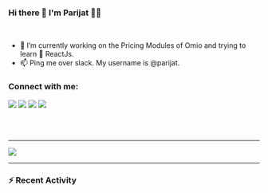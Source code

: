 ### Hi there 👋 I'm Parijat 👨‍💻

<br/>

- 🔭 I’m currently working on the Pricing Modules of Omio and trying to learn 🌱 ReactJs.
- 📫 Ping me over slack. My username is @parijat.

### Connect with me:

<!-- Badges 4 README -->

<a href="https://www.linkedin.com/in/parijatmukherjee/"><img src="https://img.shields.io/badge/linkedin-%230077B5.svg?&style=for-the-badge&logo=linkedin&logoColor=white" /></a>
<a href="https://www.instagram.com/parijatmukherjee/"><img src="https://img.shields.io/badge/instagram-%23E4405F.svg?&style=for-the-badge&logo=instagram&logoColor=white" /></a>
<a href="https://twitter.com/mohorhere/"><img src="https://img.shields.io/badge/twitter-%231DA1F2.svg?&style=for-the-badge&logo=twitter&logoColor=white" /></a>
<a href="https://goeuro.slack.com/team/UR5AVV8MA"><img src="https://img.shields.io/badge/slack-%234A154B.svg?&style=for-the-badge&logo=slack&logoColor=white" /></a>

<br />
<br />

---

<img src="https://github-readme-stats.vercel.app/api?username=parijatmukherjee&show_icons=true&hide_border=true&hide=issues&count_private=true" />

---

### :zap: Recent Activity

<!--START_SECTION:activity-->
